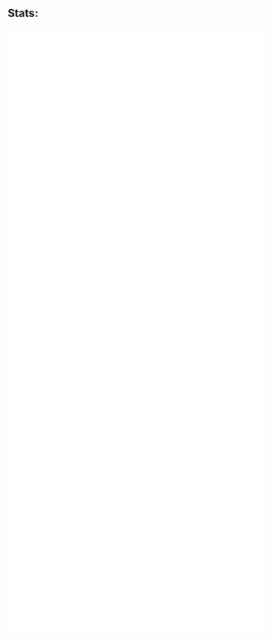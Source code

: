 ## Stats: 

![](https://github.com/franktronics/github-stats/blob/master/generated/overview.svg#gh-dark-mode-only)
![](https://github.com/franktronics/github-stats/blob/master/generated/languages.svg#gh-dark-mode-only)
![](https://github.com/franktronics/github-stats/blob/master/generated/overview.svg#gh-light-mode-only)
![](https://github.com/franktronics/github-stats/blob/master/generated/languages.svg#gh-light-mode-only)
